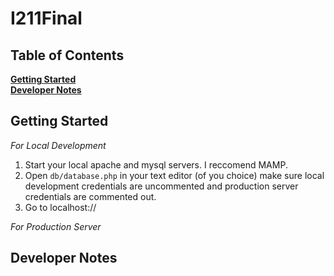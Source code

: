 # I211Final
## Table of Contents
**[Getting Started](#getting-started)**  
**[Developer Notes](#developer-notes)**  

## Getting Started

_For Local Development_  
1) Start your local apache and mysql servers. I reccomend MAMP.
2) Open ```db/database.php``` in your text editor (of you choice) make sure local development credentials are uncommented and production server credentials are commented out.
3) Go to localhost://

_For Production Server_

## Developer Notes
